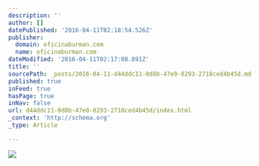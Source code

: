 ```yaml
---
description: ''
author: []
datePublished: '2016-04-11T02:18:54.526Z'
publisher:
  domain: oficinaburman.com
  name: oficinaburman.com
dateModified: '2016-04-11T02:17:08.891Z'
title: ''
sourcePath: _posts/2016-04-11-d44ddc11-0d8b-47e0-8293-2718ced4b45d.md
published: true
inFeed: true
hasPage: true
inNav: false
url: d44ddc11-0d8b-47e0-8293-2718ced4b45d/index.html
_context: 'http://schema.org'
_type: Article

---
```

![](http://oficinaburman.com/wp-content/uploads/2015/08/logob.png)
